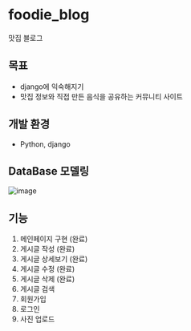 # foodie_blog
맛집 블로그

## 목표
- django에 익숙해지기
- 맛집 정보와 직접 만든 음식을 공유하는 커뮤니티 사이트

## 개발 환경
- Python, django

## DataBase 모델링
![image](https://github.com/nekopurr/foodie_blog/assets/85627591/0e9a829b-abac-4aa8-8a6e-93b7f9f18457)


## 기능
1. 메인페이지 구현 (완료)
2. 게시글 작성 (완료)
3. 게시글 상세보기 (완료)
4. 게시글 수정 (완료)
5. 게시글 삭제 (완료)
6. 게시글 검색
7. 회원가입
8. 로그인
9. 사진 업로드

